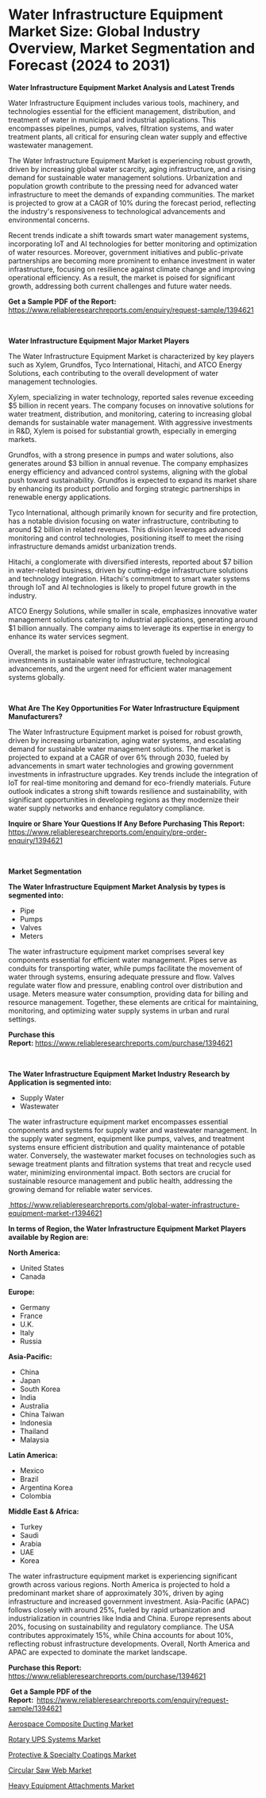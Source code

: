 <p><h1>Water Infrastructure Equipment Market Size: Global Industry Overview, Market Segmentation and Forecast (2024 to 2031)</h1></p><p><strong>Water Infrastructure Equipment Market Analysis and Latest Trends</strong></p>
<p><p>Water Infrastructure Equipment includes various tools, machinery, and technologies essential for the efficient management, distribution, and treatment of water in municipal and industrial applications. This encompasses pipelines, pumps, valves, filtration systems, and water treatment plants, all critical for ensuring clean water supply and effective wastewater management.</p><p>The Water Infrastructure Equipment Market is experiencing robust growth, driven by increasing global water scarcity, aging infrastructure, and a rising demand for sustainable water management solutions. Urbanization and population growth contribute to the pressing need for advanced water infrastructure to meet the demands of expanding communities. The market is projected to grow at a CAGR of 10% during the forecast period, reflecting the industry's responsiveness to technological advancements and environmental concerns.</p><p>Recent trends indicate a shift towards smart water management systems, incorporating IoT and AI technologies for better monitoring and optimization of water resources. Moreover, government initiatives and public-private partnerships are becoming more prominent to enhance investment in water infrastructure, focusing on resilience against climate change and improving operational efficiency. As a result, the market is poised for significant growth, addressing both current challenges and future water needs.</p></p>
<p><strong>Get a Sample PDF of the Report:&nbsp;</strong> <a href="https://www.reliableresearchreports.com/enquiry/request-sample/1394621">https://www.reliableresearchreports.com/enquiry/request-sample/1394621</a></p>
<p>&nbsp;</p>
<p><strong>Water Infrastructure Equipment Major Market Players</strong></p>
<p><p>The Water Infrastructure Equipment Market is characterized by key players such as Xylem, Grundfos, Tyco International, Hitachi, and ATCO Energy Solutions, each contributing to the overall development of water management technologies. </p><p>Xylem, specializing in water technology, reported sales revenue exceeding $5 billion in recent years. The company focuses on innovative solutions for water treatment, distribution, and monitoring, catering to increasing global demands for sustainable water management. With aggressive investments in R&D, Xylem is poised for substantial growth, especially in emerging markets.</p><p>Grundfos, with a strong presence in pumps and water solutions, also generates around $3 billion in annual revenue. The company emphasizes energy efficiency and advanced control systems, aligning with the global push toward sustainability. Grundfos is expected to expand its market share by enhancing its product portfolio and forging strategic partnerships in renewable energy applications.</p><p>Tyco International, although primarily known for security and fire protection, has a notable division focusing on water infrastructure, contributing to around $2 billion in related revenues. This division leverages advanced monitoring and control technologies, positioning itself to meet the rising infrastructure demands amidst urbanization trends.</p><p>Hitachi, a conglomerate with diversified interests, reported about $7 billion in water-related business, driven by cutting-edge infrastructure solutions and technology integration. Hitachi's commitment to smart water systems through IoT and AI technologies is likely to propel future growth in the industry.</p><p>ATCO Energy Solutions, while smaller in scale, emphasizes innovative water management solutions catering to industrial applications, generating around $1 billion annually. The company aims to leverage its expertise in energy to enhance its water services segment.</p><p>Overall, the market is poised for robust growth fueled by increasing investments in sustainable water infrastructure, technological advancements, and the urgent need for efficient water management systems globally.</p></p>
<p>&nbsp;</p>
<p><strong>What Are The Key Opportunities For Water Infrastructure Equipment Manufacturers?</strong></p>
<p><p>The Water Infrastructure Equipment market is poised for robust growth, driven by increasing urbanization, aging water systems, and escalating demand for sustainable water management solutions. The market is projected to expand at a CAGR of over 6% through 2030, fueled by advancements in smart water technologies and growing government investments in infrastructure upgrades. Key trends include the integration of IoT for real-time monitoring and demand for eco-friendly materials. Future outlook indicates a strong shift towards resilience and sustainability, with significant opportunities in developing regions as they modernize their water supply networks and enhance regulatory compliance.</p></p>
<p><strong>Inquire or Share Your Questions If Any Before Purchasing This Report:</strong> <a href="https://www.reliableresearchreports.com/enquiry/pre-order-enquiry/1394621">https://www.reliableresearchreports.com/enquiry/pre-order-enquiry/1394621</a></p>
<p>&nbsp;</p>
<p><strong>Market Segmentation</strong></p>
<p><strong>The Water Infrastructure Equipment Market Analysis by types is segmented into:</strong></p>
<p><ul><li>Pipe</li><li>Pumps</li><li>Valves</li><li>Meters</li></ul></p>
<p><p>The water infrastructure equipment market comprises several key components essential for efficient water management. Pipes serve as conduits for transporting water, while pumps facilitate the movement of water through systems, ensuring adequate pressure and flow. Valves regulate water flow and pressure, enabling control over distribution and usage. Meters measure water consumption, providing data for billing and resource management. Together, these elements are critical for maintaining, monitoring, and optimizing water supply systems in urban and rural settings.</p></p>
<p><strong>Purchase this Report:&nbsp;</strong><a href="https://www.reliableresearchreports.com/purchase/1394621">https://www.reliableresearchreports.com/purchase/1394621</a></p>
<p>&nbsp;</p>
<p><strong>The Water Infrastructure Equipment Market Industry Research by Application is segmented into:</strong></p>
<p><ul><li>Supply Water</li><li>Wastewater</li></ul></p>
<p><p>The water infrastructure equipment market encompasses essential components and systems for supply water and wastewater management. In the supply water segment, equipment like pumps, valves, and treatment systems ensure efficient distribution and quality maintenance of potable water. Conversely, the wastewater market focuses on technologies such as sewage treatment plants and filtration systems that treat and recycle used water, minimizing environmental impact. Both sectors are crucial for sustainable resource management and public health, addressing the growing demand for reliable water services.</p></p>
<p><a href="https://www.reliableresearchreports.com/global-water-infrastructure-equipment-market-r1394621">&nbsp;https://www.reliableresearchreports.com/global-water-infrastructure-equipment-market-r1394621</a></p>
<p><strong>In terms of Region, the Water Infrastructure Equipment Market Players available by Region are:</strong></p>
<p>
    <p> <strong> North America: </strong>
        <ul>
            <li>United States</li>
            <li>Canada</li>
        </ul>
        </p> 
    <p> <strong> Europe: </strong>
        <ul>
            <li>Germany</li>
            <li>France</li>
            <li>U.K.</li>
            <li>Italy</li>
            <li>Russia</li>
        </ul>
        </p> 
    <p> <strong> Asia-Pacific: </strong>
        <ul>
            <li>China</li>
            <li>Japan</li>
            <li>South Korea</li>
            <li>India</li>
            <li>Australia</li>
            <li>China Taiwan</li>
            <li>Indonesia</li>
            <li>Thailand</li>
            <li>Malaysia</li>
        </ul>
        </p> 
    <p> <strong> Latin America: </strong>
        <ul>
            <li>Mexico</li>
            <li>Brazil</li>
            <li>Argentina Korea</li>
            <li>Colombia</li>
        </ul>
        </p> 
    <p> <strong> Middle East & Africa: </strong>
        <ul>
            <li>Turkey</li>
            <li>Saudi</li>
            <li>Arabia</li>
            <li>UAE</li>
            <li>Korea</li>
        </ul>
    </p>
    </p>
<p><p>The water infrastructure equipment market is experiencing significant growth across various regions. North America is projected to hold a predominant market share of approximately 30%, driven by aging infrastructure and increased government investment. Asia-Pacific (APAC) follows closely with around 25%, fueled by rapid urbanization and industrialization in countries like India and China. Europe represents about 20%, focusing on sustainability and regulatory compliance. The USA contributes approximately 15%, while China accounts for about 10%, reflecting robust infrastructure developments. Overall, North America and APAC are expected to dominate the market landscape.</p></p>
<p><strong>Purchase this Report: </strong><a href="https://www.reliableresearchreports.com/purchase/1394621">https://www.reliableresearchreports.com/purchase/1394621</a></p>
<p>&nbsp;<strong>Get a Sample PDF of the Report:&nbsp;&nbsp;</strong><a href="https://www.reliableresearchreports.com/enquiry/request-sample/1394621">https://www.reliableresearchreports.com/enquiry/request-sample/1394621</a></p>
<p><strong></strong></p>
<p><p><a href="https://issuu.com/reportprime-2/docs/aerospace-composite-ducting-market-_accb00d0201f4e">Aerospace Composite Ducting Market</a></p><p><a href="https://www.linkedin.com/pulse/how-rotary-ups-systems-market-evolve-growth-analysis-year-2024-rnbde?trackingId=skhRPLYZSFS8M1ryqqjVvg%3D%3D">Rotary UPS Systems Market</a></p><p><a href="https://github.com/HeatherFernandez476/Market-Research-Report-List-1/blob/main/protective-specialty-coatings-market.md">Protective & Specialty Coatings Market</a></p><p><a href="https://github.com/Rekhakhatun65/Market-Research-Report-List-1/blob/main/circular-saw-web-market.md">Circular Saw Web Market</a></p><p><a href="https://www.linkedin.com/pulse/driving-factors-behind-heavy-equipment-attachments-market-trends-flfze?trackingId=MoxlEvT1T%2BOd6Jfil3KNcw%3D%3D">Heavy Equipment Attachments Market</a></p></p>